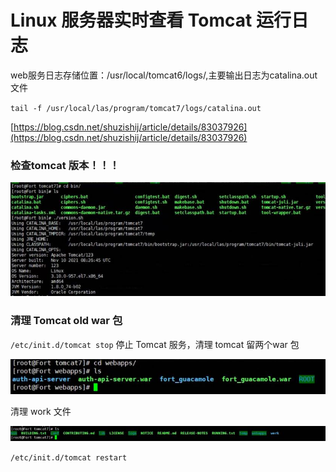 # Linux 服务器实时查看 Tomcat 运行日志

web服务日志存储位置：/usr/local/tomcat6/logs/,主要输出日志为catalina.out文件

`tail -f /usr/local/las/program/tomcat7/logs/catalina.out`​

[https://blog.csdn.net/shuzishij/article/details/83037926](https://blog.csdn.net/shuzishij/article/details/83037926)

### 检查tomcat 版本！！！

![](assets/Linux%20%E6%9C%8D%E5%8A%A1%E5%99%A8%E5%AE%9E%E6%97%B6%E6%9F%A5%E7%9C%8B%20Tomcat%20%E8%BF%90%E8%A1%8C%E6%97%A5%E5%BF%97/clip_image002-20230208182753-1nk061y.jpg)​

### 清理 Tomcat old war 包

`/etc/init.d/tomcat stop`​	停止 Tomcat 服务，清理 tomcat 留两个war 包

![](assets/Linux%20%E6%9C%8D%E5%8A%A1%E5%99%A8%E5%AE%9E%E6%97%B6%E6%9F%A5%E7%9C%8B%20Tomcat%20%E8%BF%90%E8%A1%8C%E6%97%A5%E5%BF%97/clip_image004-20230208182753-gphx7zm.jpg)​

清理 work 文件

![](assets/Linux%20%E6%9C%8D%E5%8A%A1%E5%99%A8%E5%AE%9E%E6%97%B6%E6%9F%A5%E7%9C%8B%20Tomcat%20%E8%BF%90%E8%A1%8C%E6%97%A5%E5%BF%97/clip_image006-20230208182753-6rw0da7.jpg)​

`/etc/init.d/tomcat restart`​

‍
